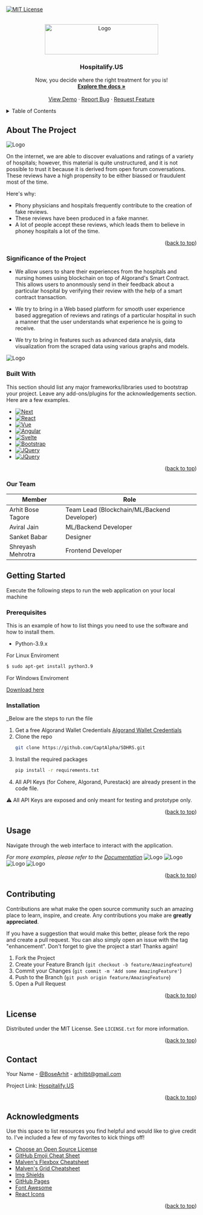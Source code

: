 <!-- Improved compatibility of back to top link: See: https://github.com/othneildrew/Best-README-Template/pull/73 -->
<a name="readme-top"></a>
<!--
*** Thanks for checking out the Best-README-Template. If you have a suggestion
*** that would make this better, please fork the repo and create a pull request
*** or simply open an issue with the tag "enhancement".
*** Don't forget to give the project a star!
*** Thanks again! Now go create something AMAZING! :D
-->



<!-- PROJECT SHIELDS -->
<!--
*** I'm using markdown "reference style" links for readability.
*** Reference links are enclosed in brackets [ ] instead of parentheses ( ).
*** See the bottom of this document for the declaration of the reference variables
*** for contributors-url, forks-url, etc. This is an optional, concise syntax you may use.
*** https://www.markdownguide.org/basic-syntax/#reference-style-links
-->
<!-- [![Contributors][contributors-shield]][contributors-url] -->
[![MIT License][license-shield]][license-url]



<!-- PROJECT LOGO -->
<br />
<div align="center">
  <a href="https://github.com/CaptAlpha/SDHRS">
    <img src="static/images/logo1.png" alt="Logo" width="300" height="80">
  </a>

  <h3 align="center">Hospitalify.US</h3>

  <p align="center">
    Now, you decide where the right treatment for you is!
    <br />
    <a href="https://github.com/CaptAlpha/SDHRS"><strong>Explore the docs »</strong></a>
    <br />
    <br />
    <a href="https://github.com/CaptAlpha/SDHRS">View Demo</a>
    ·
    <a href="https://github.com/CaptAlpha/SDHRS/issues">Report Bug</a>
    ·
    <a href="https://github.com/CaptAlpha/SDHRS/issues">Request Feature</a>
  </p>
</div>



<!-- TABLE OF CONTENTS -->
<details>
  <summary>Table of Contents</summary>
  <ol>
    <li>
      <a href="#about-the-project">About The Project</a>
      <ul>
        <li><a href="#built-with">Built With</a></li>
      </ul>
    </li>
    <li>
      <a href="#getting-started">Getting Started</a>
      <ul>
        <li><a href="#prerequisites">Prerequisites</a></li>
        <li><a href="#installation">Installation</a></li>
      </ul>
    </li>
    <li><a href="#usage">Usage</a></li>
    <li><a href="#roadmap">Roadmap</a></li>
    <li><a href="#contributing">Contributing</a></li>
    <li><a href="#license">License</a></li>
    <li><a href="#contact">Contact</a></li>
    <li><a href="#acknowledgments">Acknowledgments</a></li>
  </ol>
</details>



<!-- ABOUT THE PROJECT -->
## About The Project

  <img src="static/images/landing.png" alt="Logo" >


On the internet, we are able to discover evaluations and ratings of a variety of hospitals; however, this material is quite unstructured, and it is not possible to trust it because it is derived from open forum conversations. These reviews have a high propensity to be either biassed or fraudulent most of the time.

Here's why:
* Phony physicians and hospitals frequently contribute to the creation of fake reviews.
* These reviews have been produced in a fake manner.
* A lot of people accept these reviews, which leads them to believe in phoney hospitals a lot of the time.


<p align="right">(<a href="#readme-top">back to top</a>)</p>


###  Significance of the Project

* We allow users to share their experiences from the hospitals and nursing homes using blockchain on top of Algorand's Smart Contract. This allows users to anonmously send in their feedback about a particular hospital by verifying their review with the help of a smart contract transaction.

* We try to bring in a Web based platform for smooth user experience based aggregation of reviews and ratings of a particular hospital in such a manner that the user understands what experience he is going to receive.

* We try to bring in features such as advanced data analysis, data visualization from the scraped data using various graphs and models.

<img src="static/images/reviewsystem.png" alt="Logo" >


### Built With

This section should list any major frameworks/libraries used to bootstrap your project. Leave any add-ons/plugins for the acknowledgements section. Here are a few examples.

* [![Next][Next.js]][Next-url]
* [![React][React.js]][React-url]
* [![Vue][Vue.js]][Vue-url]
* [![Angular][Angular.io]][Angular-url]
* [![Svelte][Svelte.dev]][Svelte-url]
* [![Bootstrap][Bootstrap.com]][Bootstrap-url]
* [![JQuery][JQuery.com]][JQuery-url]
* [![JQuery][Algorand.com]][JQuery-url]

<p align="right">(<a href="#readme-top">back to top</a>)</p>

###  Our Team
Member | Role
------------- | -------------
Arhit Bose Tagore  | Team Lead (Blockchain/ML/Backend Developer)
Aviral Jain  |  ML/Backend Developer
Sanket Babar  |  Designer
Shreyash Mehrotra  |  Frontend Developer

<!-- GETTING STARTED -->
## Getting Started

Execute the following steps to run the web application on your local machine

### Prerequisites

This is an example of how to list things you need to use the software and how to install them.
* Python-3.9.x

For Linux Enviroment
  ```sh
 $ sudo apt-get install python3.9
  ```
  For Windows Enviroment

 [Download here](https://www.python.org/downloads/release/python-3910/)


### Installation

_Below are the steps to run the file

1. Get a free Algorand Wallet Credentials [Algorand Wallet Credentials](https://wallet.myalgo.com/add-account)
2. Clone the repo
   ```sh
   git clone https://github.com/CaptAlpha/SDHRS.git
   ```
3. Install the required packages
   ```sh
   pip install -r requirements.txt
   ```
4. All API Keys (for Cohere, Algorand, Purestack) are already present in the code file.

⚠️ All API Keys are exposed and only meant for testing and prototype only.

<p align="right">(<a href="#readme-top">back to top</a>)</p>



<!-- USAGE EXAMPLES -->
## Usage

Navigate through the web interface to interact with the application.

_For more examples, please refer to the [Documentation](https://example.com)_
<img src="static/images/landing.png" alt="Logo" >
<img src="static/images/reviews.png" alt="Logo" >
<img src="static/images/trans.png" alt="Logo" >
<img src="static/images/verification.png" alt="Logo" >
<p align="right">(<a href="#readme-top">back to top</a>)</p>





<!-- CONTRIBUTING -->
## Contributing

Contributions are what make the open source community such an amazing place to learn, inspire, and create. Any contributions you make are **greatly appreciated**.

If you have a suggestion that would make this better, please fork the repo and create a pull request. You can also simply open an issue with the tag "enhancement".
Don't forget to give the project a star! Thanks again!

1. Fork the Project
2. Create your Feature Branch (`git checkout -b feature/AmazingFeature`)
3. Commit your Changes (`git commit -m 'Add some AmazingFeature'`)
4. Push to the Branch (`git push origin feature/AmazingFeature`)
5. Open a Pull Request

<p align="right">(<a href="#readme-top">back to top</a>)</p>



<!-- LICENSE -->
## License

Distributed under the MIT License. See `LICENSE.txt` for more information.

<p align="right">(<a href="#readme-top">back to top</a>)</p>



<!-- CONTACT -->
## Contact

Your Name - [@BoseArhit](https://twitter.com/arhit) - arhitbt@gmail.com

Project Link: [Hospitalify.US](https://github.com/CaptAlpha/SDHRS)

<p align="right">(<a href="#readme-top">back to top</a>)</p>



<!-- ACKNOWLEDGMENTS -->
## Acknowledgments

Use this space to list resources you find helpful and would like to give credit to. I've included a few of my favorites to kick things off!

* [Choose an Open Source License](https://choosealicense.com)
* [GitHub Emoji Cheat Sheet](https://www.webpagefx.com/tools/emoji-cheat-sheet)
* [Malven's Flexbox Cheatsheet](https://flexbox.malven.co/)
* [Malven's Grid Cheatsheet](https://grid.malven.co/)
* [Img Shields](https://shields.io)
* [GitHub Pages](https://pages.github.com)
* [Font Awesome](https://fontawesome.com)
* [React Icons](https://react-icons.github.io/react-icons/search)

<p align="right">(<a href="#readme-top">back to top</a>)</p>



<!-- MARKDOWN LINKS & IMAGES -->
<!-- https://www.markdownguide.org/basic-syntax/#reference-style-links -->
[contributors-shield]: https://img.shields.io/github/contributors/othneildrew/Best-README-Template.svg?style=for-the-badge
[contributors-url]: https://github.com/othneildrew/Best-README-Template/graphs/contributors
[forks-shield]: https://img.shields.io/github/forks/othneildrew/Best-README-Template.svg?style=for-the-badge
[forks-url]: https://github.com/othneildrew/Best-README-Template/network/members
[stars-shield]: https://img.shields.io/github/stars/othneildrew/Best-README-Template.svg?style=for-the-badge
[stars-url]: https://github.com/othneildrew/Best-README-Template/stargazers
[issues-shield]: https://img.shields.io/github/issues/othneildrew/Best-README-Template.svg?style=for-the-badge
[issues-url]: https://github.com/othneildrew/Best-README-Template/issues
[license-shield]: https://img.shields.io/github/license/othneildrew/Best-README-Template.svg?style=for-the-badge
[license-url]: https://github.com/othneildrew/Best-README-Template/blob/master/LICENSE.txt
[linkedin-shield]: https://img.shields.io/badge/-LinkedIn-black.svg?style=for-the-badge&logo=linkedin&colorB=555
[linkedin-url]: https://linkedin.com/in/othneildrew
[product-screenshot]: images/screenshot.png
[Next.js]: https://img.shields.io/badge/Flask-000000?style=for-the-badge&logo=flask&logoColor=white
[Next-url]: https://flask.palletsprojects.com/
[React.js]: https://img.shields.io/badge/HTML5-E34F26?style=for-the-badge&logo=html5&logoColor=white
[React-url]: https://developer.mozilla.org/en-US/docs/Web/HTML
[Vue.js]: 	https://img.shields.io/badge/CSS3-1572B6?style=for-the-badge&logo=css3&logoColor=white
[Vue-url]: https://developer.mozilla.org/en-US/docs/Web/CSS
[Angular.io]: https://img.shields.io/badge/JavaScript-323330?style=for-the-badge&logo=javascript&logoColor=F7DF1E
[Angular-url]: https://angular.io/
[Svelte.dev]: 	https://img.shields.io/badge/Python-FFD43B?style=for-the-badge&logo=python&logoColor=blue
[Svelte-url]: https://svelte.dev/
[Laravel.com]: https://img.shields.io/badge/Laravel-FF2D20?style=for-the-badge&logo=laravel&logoColor=white
[Laravel-url]: https://laravel.com
[Bootstrap.com]: https://img.shields.io/badge/Bootstrap-563D7C?style=for-the-badge&logo=bootstrap&logoColor=white
[Bootstrap-url]: https://getbootstrap.com
[JQuery.com]: https://img.shields.io/badge/Cohere-v1.0.0-orange
[Algorand.com]: https://img.shields.io/badge/Algorand-v2-brightgreen
[JQuery-url]: https://jquery.com 
